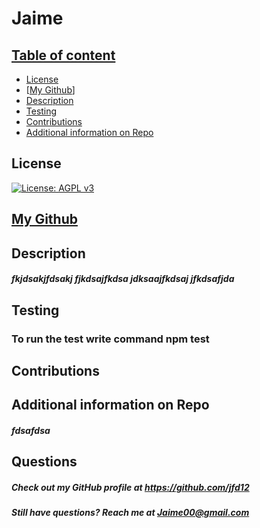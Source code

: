 
  # Jaime

  ## [Table of content](#java-something)
  * [License](#license)
  * [[My Github](https://github.com/deadpool3413)]
  * [Description](#description)
  * [Testing](#testing)
  * [Contributions](#contributions)
  * [Additional information on Repo](#additional-information-on-repo)

  ## License
  [![License: AGPL v3](https://img.shields.io/badge/License-AGPL_v3-blue.svg)](https://www.gnu.org/licenses/agpl-3.0)

  ## [My Github](https://github.com/jfd12)

  ## Description
  ##### fkjdsakjfdsakj fjkdsajfkdsa jdksaajfkdsaj jfkdsafjda

  ## Testing
  ### To run the test write command npm test

  ## Contributions
  ##### 

  ## Additional information on Repo
  ##### fdsafdsa

  ## Questions

  ##### Check out my GitHub profile at https://github.com/jfd12
  ##### Still have questions? Reach me at Jaime00@gmail.com


